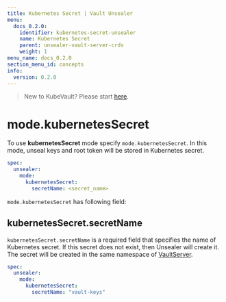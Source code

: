 ```yaml
---
title: Kubernetes Secret | Vault Unsealer
menu:
  docs_0.2.0:
    identifier: kubernetes-secret-unsealer
    name: Kubernetes Secret
    parent: unsealer-vault-server-crds
    weight: 1
menu_name: docs_0.2.0
section_menu_id: concepts
info:
  version: 0.2.0
---
```


> New to KubeVault? Please start [here](/docs/0.2.0/concepts/README).

# mode.kubernetesSecret

To use **kubernetesSecret** mode specify `mode.kubernetesSecret`. In this mode, unseal keys and root token will be stored in Kubernetes secret.

```yaml
spec:
  unsealer:
    mode:
      kubernetesSecret:
        secretName: <secret_name>
```

`mode.kubernetesSecret` has following field:

## kubernetesSecret.secretName

`kubernetesSecret.secretName` is a required field that specifies the name of Kubernetes secret. If this secret does not exist, then Unsealer will create it. The secret will be created in the same namespace of [VaultServer](/docs/0.2.0/concepts/vault-server-crds/vaultserver).

```yaml
spec:
  unsealer:
    mode:
      kubernetesSecret:
        secretName: "vault-keys"
```
